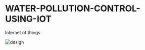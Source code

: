 # WATER-POLLUTION-CONTROL-USING-IOT
Internet of things

![design](https://user-images.githubusercontent.com/37845653/71911644-15e0cc80-319a-11ea-815a-94f92e3fe750.JPG)
